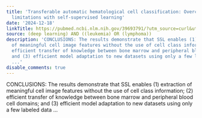 ```yaml
---
title: 'Transferable automatic hematological cell classification: Overcoming data
  limitations with self-supervised learning'
date: '2024-12-18'
linkTitle: https://pubmed.ncbi.nlm.nih.gov/39693791/?utm_source=curl&utm_medium=rss&utm_campaign=pubmed-2&utm_content=1byXLWG-5Hn0_qdLgZYpDfLA2UWGhGNgZGereuo1rJN2aoAQXP&fc=20220814223158&ff=20241219170828&v=2.18.0.post9+e462414
source: (deep learning) AND ((leukemia) OR (lymphoma))
description: 'CONCLUSIONS: The results demonstrate that SSL enables (1) extraction
  of meaningful cell image features without the use of cell class information; (2)
  efficient transfer of knowledge between bone marrow and peripheral blood cell domains;
  and (3) efficient model adaptation to new datasets using only a few labeled data
  ...'
disable_comments: true
---
```

CONCLUSIONS: The results demonstrate that SSL enables (1) extraction of meaningful cell image features without the use of cell class information; (2) efficient transfer of knowledge between bone marrow and peripheral blood cell domains; and (3) efficient model adaptation to new datasets using only a few labeled data ...